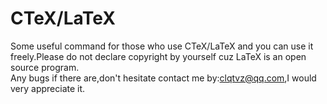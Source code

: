 # CTeX/LaTeX
Some useful command for those who use CTeX/LaTeX and you can use it freely.Please do not declare copyright by yourself cuz LaTeX is an open source program.  
Any bugs if there are,don't hesitate contact me by:clqtvz@qq.com,I would very appreciate it.  
